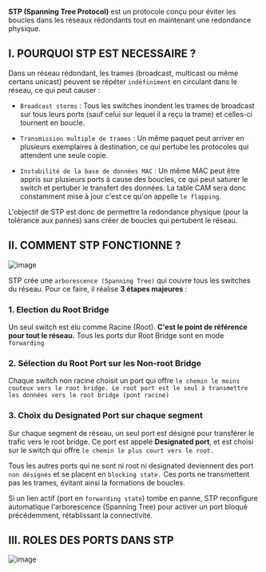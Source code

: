 **STP (Spanning Tree Protocol)** est un protocole conçu pour éviter les boucles dans les réseaux rédondants tout en maintenant une redondance physique.

## I. POURQUOI STP EST NECESSAIRE ?

Dans un réseau rédondant, les trames (broadcast, multicast ou même certans unicast) peuvent se répéter `indéfiniment` en circulant dans le réseau, ce qui peut causer : 

- `Broadcast storms` : Tous les switches inondent les trames de broadcast sur tous leurs ports (sauf celui sur lequel il a reçu la trame) et celles-ci tournent en boucle.

- `Transmission multiple de trames` : Un même paquet peut arriver en plusieurs exemplaires à destination, ce qui pertube les protocoles qui attendent une seule copie.

- `Instabilité de la base de données MAC` : Un même MAC peut être appris sur plusieurs ports à cause des boucles, ce qui peut saturer le switch et pertuber le transfert des données. La table CAM sera donc constamment mise à jour c'est ce qu'on appelle `le flapping`.


L'objectif de STP est donc de permettre la redondance physique (pour la tolérance aux pannes) sans créer de boucles qui pertubent le réseau.


## II. COMMENT STP FONCTIONNE ?

![image](https://github.com/user-attachments/assets/7028173d-6ba2-447f-9302-dbd02fada8c6)

STP crée une `arborescence (Spanning Tree)` qui couvre tous les switches du réseau. Pour ce faire, il réalise **3 étapes majeures** : 

  ### 1. Election du Root Bridge

Un seul switch est élu comme Racine (Root). **C'est le point de référence pour tout le réseau.** Tous les ports dur Root Bridge sont en mode `forwarding`

  ### 2. Sélection du Root Port sur les Non-root Bridge

Chaque switch non racine choisit un port qui offre `le chemin le moins couteux vers le root bridge. Le root port est le seul à transmettre les données vers le root bridge (pont racine)`

  ### 3. Choix du Designated Port sur chaque segment

Sur chaque segment de réseau, un seul port est désigné pour transférer le trafic vers le root bridge. Ce port est appelé **Designated port**, et est choisi sur le switch qui offre `le chemin le plus court vers le root.`


Tous les autres ports qui ne sont ni root ni designated deviennent des port `non désignés` et se placent en `blocking state.` Ces ports ne transmettent pas les trames, évitant ainsi la formations de boucles.

Si un lien actif (port en `forwarding state`) tombe en panne, STP reconfigure automatique l'arborescence (Spanning Tree) pour activer un port bloqué précédemment, rétablissant la connectivité.

## III. ROLES DES PORTS DANS STP

![image](https://github.com/user-attachments/assets/b3891393-f404-4020-9029-9c12c43fdfb4)



